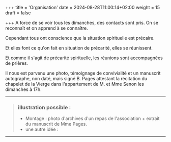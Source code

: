 +++
title = 'Organisation'
date = 2024-08-28T11:00:14+02:00
weight = 15
draft = false

+++
A force de se voir tous les dimanches, des contacts sont pris. On se reconnaît et on apprend à se connaître.

Cependant tous ont conscience que la situation spirituelle est précaire.

Et elles font ce qu'on fait en situation de précarité, elles se réunissent.

Et comme il s'agit de précarité spirituelle, les réunions sont accompagnées de prières.

Il nous est parvenu une photo, témoignage de convivialité et un manuscrit autographe, non daté, mais signé B. Pages attestant la récitation du chapelet de la Vierge dans l'appartement de M. et Mme Senon  les dimanches à 17h.

***
>  ### illustration possible :
> - Montage : photo d'archives d'un repas de l'association + extrait du manuscrit de Mme Pages. 
> - une autre idée : 
***
 